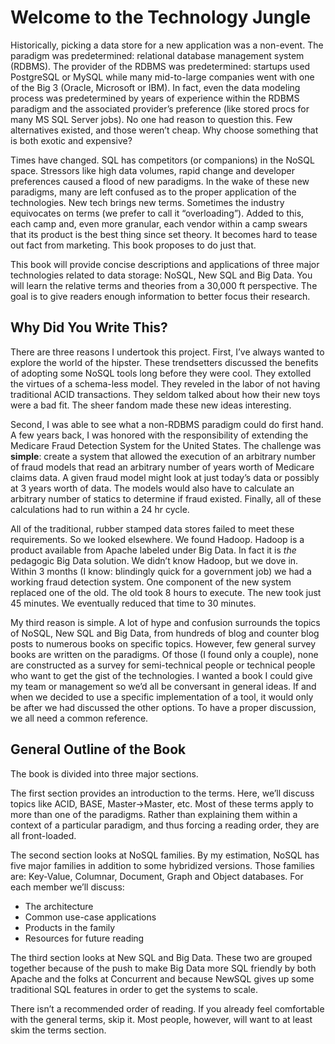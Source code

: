 # Welcome to the Technology Jungle

Historically, picking a data store for a new application was a non-event. The paradigm was predetermined: relational database management system (RDBMS). The provider of the RDBMS was predetermined: startups used PostgreSQL or MySQL while many mid-to-large companies went with one of the Big 3 (Oracle, Microsoft or IBM). In fact, even the data modeling process was predetermined by years of experience within the RDBMS paradigm and the associated provider’s preference (like stored procs for many MS SQL Server jobs). No one had reason to question this. Few alternatives existed, and those weren’t cheap. Why choose something that is both exotic and expensive?

Times have changed. SQL has competitors (or companions) in the NoSQL space. Stressors like high data volumes, rapid change and developer preferences caused a flood of new paradigms. In the wake of these new paradigms, many are left confused as to the proper application of the technologies. New tech brings new terms. Sometimes the industry equivocates on terms (we prefer to call it “overloading”). Added to this, each camp and, even more granular, each vendor within a camp swears that its product is the best thing since set theory. It becomes hard to tease out fact from marketing. This book proposes to do just that.

This book will provide concise descriptions and applications of three major technologies related to data storage: NoSQL, New SQL and Big Data. You will learn the relative terms and theories from a 30,000 ft perspective. The goal is to give readers enough information to better focus their research.

## Why Did You Write This?

There are three reasons I undertook this project. First, I’ve always wanted to explore the world of the hipster. These trendsetters discussed the benefits of adopting some NoSQL tools long before they were cool. They extolled the virtues of a schema-less model. They reveled in the labor of not having traditional ACID transactions. They seldom talked about how their new toys were a bad fit. The sheer fandom made these new ideas interesting.

Second, I was able to see what a non-RDBMS paradigm could do first hand. A few years back, I was honored with the responsibility of extending the Medicare Fraud Detection System for the United States. The challenge was __simple__: create a system that allowed the execution of an arbitrary number of fraud models that read an arbitrary number of years worth of Medicare claims data. A given fraud model might look at just today’s data or possibly at 3 years worth of data. The models would also have to calculate an arbitrary number of statics to determine if fraud existed. Finally, all of these calculations had to run within a 24 hr cycle.

All of the traditional, rubber stamped data stores failed to meet these requirements. So we looked elsewhere. We found Hadoop. Hadoop is a product available from Apache labeled under Big Data. In fact it is _the_ pedagogic Big Data solution. We didn’t know Hadoop, but we dove in. Within 3 months (I know: blindingly quick for a government job) we had a working fraud detection system. One component of the new system replaced one of the old. The old took 8 hours to execute. The new took just 45 minutes. We eventually reduced that time to 30 minutes.

My third reason is simple. A lot of hype and confusion surrounds the topics of NoSQL, New SQL and Big Data, from hundreds of blog and counter blog posts to numerous books on specific topics. However, few general survey books are written on the paradigms. Of those (I found only a couple), none are constructed as a survey for semi-technical people or technical people who want to get the gist of the technologies. I wanted a book I could give my team or management so we’d all be conversant in general ideas. If and when we decided to use a specific implementation of a tool, it would only be after we had discussed the other options. To have a proper discussion, we all need a common reference.

## General Outline of the Book
The book is divided into three major sections. 

The first section provides an introduction to the terms. Here, we’ll discuss topics like ACID, BASE, Master->Master, etc. Most of these terms apply to more than one of the paradigms. Rather than explaining them within a context of a particular paradigm, and thus forcing a reading order, they are all front-loaded.

The second section looks at NoSQL families. By my estimation, NoSQL has five major families in addition to some hybridized versions. Those families are: Key-Value,  Columnar, Document, Graph and Object databases. For each member we’ll discuss: 

+ The architecture
+ Common use-case applications
+ Products in the family
+ Resources for future reading

The third section looks at New SQL and Big Data. These two are grouped together because of the push to make Big Data more SQL friendly by both Apache and the folks at Concurrent and because NewSQL gives up some traditional SQL features in order to get the systems to scale.  

There isn’t a recommended order of reading. If you already feel comfortable with the general terms, skip it. Most people, however, will want to at least skim the terms section. 
